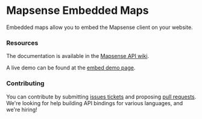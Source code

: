 Mapsense Embedded Maps
=================

Embedded maps allow you to embed the Mapsense client on your website.

### Resources

The documentation is available in the [Mapsense API wiki](https://github.com/mapsense/embedded-maps/wiki/Mapsense-Embedded-Maps).

A live demo can be found at the [embed demo page](https://explore.mapsense.co/explore/embed/).

### Contributing

You can contribute by submitting [issues tickets](http://github.com/mapsense/embedded-maps/issues) and proposing [pull requests](http://github.com/mapsense/embedded-maps/pulls). We're looking for help building API bindings for various languages, and we're hiring!
